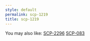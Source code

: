 ```yaml
---
style: default
permalink: scp-1219
title: scp-1219
---
```

You may also like:
[SCP-2296](http://scp-wiki.net/scp-2296)
[SCP-083](http://scp-wiki.net/scp-083)
